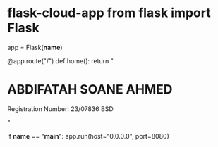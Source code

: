 # flask-cloud-app from flask import Flask

app = Flask(__name__)

@app.route("/")
def home():
    return "<h1>ABDIFATAH SOANE AHMED</h1><p>Registration Number: 23/07836 BSD</p>"

if __name__ == "__main__":
    app.run(host="0.0.0.0", port=8080)
